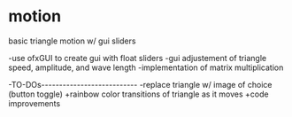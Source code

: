 # motion
 basic triangle motion w/ gui sliders
 
 -use ofxGUI to create gui with float sliders
 -gui adjustement of triangle speed, amplitude, and wave length
 -implementation of matrix multiplication
 
 -TO-DOs---------------------------
 -replace triangle w/ image of choice (button toggle)
 +rainbow color transitions of triangle as it moves
 +code improvements
 
